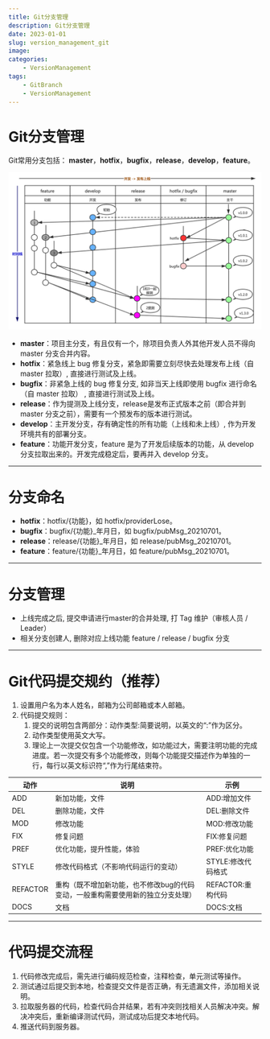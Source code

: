 ```yaml
---
title: Git分支管理
description: Git分支管理
date: 2023-01-01
slug: version_management_git
image: 
categories:
    - VersionManagement
tags:
    - GitBranch
    - VersionManagement
---
```


# Git分支管理

Git常用分支包括： **master**，**hotfix**，**bugfix**，**release**，**develop**，**feature**。

![Git分支图.png](git_branch.png)

- **master**：项目主分支，有且仅有一个，除项目负责人外其他开发人员不得向 master 分支合并内容。
- **hotfix**：紧急线上 bug 修复分支，紧急即需要立刻尽快去处理发布上线（自 master 拉取）, 直接进行测试及上线。
- **bugfix**：非紧急上线的 bug 修复分支, 如非当天上线即使用 bugfix 进行命名（自 master 拉取） , 直接进行测试及上线。
- **release**：作为提测及上线分支，release是发布正式版本之前（即合并到 master 分支之前），需要有一个预发布的版本进行测试。
- **develop**：主开发分支，存有确定性的所有功能（上线和未上线）, 作为开发环境共有的部署分支。
- **feature**：功能开发分支，feature 是为了开发后续版本的功能，从 develop 分支拉取出来的。开发完成稳定后，要再并入 develop 分支。

---

# 分支命名

- **hotfix**：hotfix/{功能}，如 hotfix/providerLose。
- **bugfix**：bugfix/{功能}_年月日，如 bugfix/pubMsg_20210701。
- **release**：release/{功能}_年月日，如 release/pubMsg_20210701。
- **feature**：feature/{功能}_年月日，如 feature/pubMsg_20210701。

---

# 分支管理

- 上线完成之后, 提交申请进行master的合并处理, 打 Tag 维护（审核人员 / Leader）
- 相关分支创建人, 删除对应上线功能 feature / release / bugfix 分支

---

# Git代码提交规约（推荐）

1. 设置用户名为本人姓名，邮箱为公司邮箱或本人邮箱。
2. 代码提交规则：
   1. 提交的说明包含两部分：动作类型:简要说明，以英文的“:”作为区分。
   2. 动作类型使用英文大写。
   3. 理论上一次提交仅包含一个功能修改，如功能过大，需要注明功能的完成进度。若一次提交有多个功能修改，则每个功能提交描述作为单独的一行，每行以英文标识符“,”作为行尾结束符。
      
| 动作     | 说明                                                                            | 示例               |
| ---------- | --------------------------------------------------------------------------------- | -------------------- |
| ADD      | 新加功能，文件                                                                  | ADD:增加文件       |
| DEL      | 删除功能，文件                                                                  | DEL:删除文件       |
| MOD      | 修改功能                                                                        | MOD:修改功能       |
| FIX      | 修复问题                                                                        | FIX:修复问题       |
| PREF     | 优化功能，提升性能，体验                                                        | PREF:优化功能      |
| STYLE    | 修改代码格式（不影响代码运行的变动）                                            | STYLE:修改代码格式 |
| REFACTOR | 重构（既不增加新功能，也不修改bug的代码变动，一般重构需要使用新的独立分支处理） | REFACTOR:重构代码  |
| DOCS     | 文档                                                                            | DOCS:文档          |
      
---

# 代码提交流程

1. 代码修改完成后，需先进行编码规范检查，注释检查，单元测试等操作。
2. 测试通过后提交到本地，检查提交文件是否正确，有无遗漏文件，添加相关说明。
3. 拉取服务器的代码，检查代码合并结果，若有冲突则找相关人员解决冲突。解决冲突后，重新编译测试代码，测试成功后提交本地代码。
4. 推送代码到服务器。

